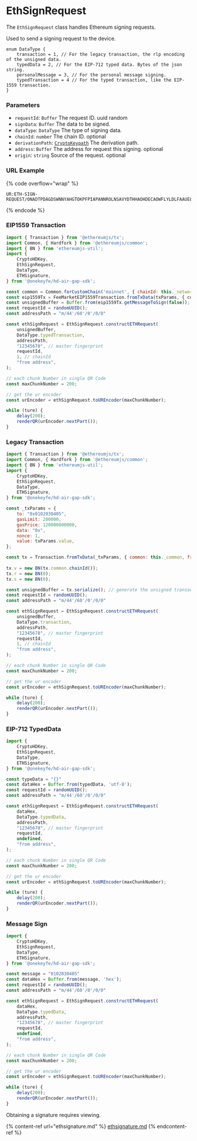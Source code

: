# EthSignRequest

The `EthSignRequest` class handles Ethereum signing requests.

Used to send a signing request to the device.



```
enum DataType {
    transaction = 1, // For the legacy transaction, the rlp encoding of the unsigned data.
    typedData = 2, // For the EIP-712 typed data. Bytes of the json string.
    personalMessage = 3, // For the personal message signing. 
    typedTransaction = 4 // For the typed transaction, like the EIP-1559 transaction.
}
```

### Parameters

* `requestId`: `Buffer` The request ID.  uuid random
* `signData`: `Buffer` The data to be signed.
* `dataType`: `DataType` The type of signing data.
* `chainId`: `number` The chain ID. optional
* `derivationPath`: [`CryptoKeypath`](../basic-api/cryptokeypath.md) The derivation path.
* `address`: `Buffer` The address for request this signing. optional
* `origin`: `string` Source of the request. optional



### URL Example

{% code overflow="wrap" %}
```
UR:ETH-SIGN-REQUEST/ONADTPDAGDSWNNYAHGTOKPFPIAPANNROLNSAVYDTHHAOHDECAOWFLYLDLFAAUELPATAEGWSOLALPBAVYGUYTHNLFGMAYMWSGBYZOIYHTRDCFBANBFPBNDSPRJPNSDLGLBYIMJELTCNLNWZJLSEAEAELARTAXAAAACSLDAHTAADDYOEADLECSDWYKCSFNYKAEYKAEWKADWKAOCYTIZSYLCNSSDKGOCA
```
{% endcode %}

### **EIP1559 Transaction**

```javascript
import { Transaction } from '@ethereumjs/tx';
import Common, { Hardfork } from '@ethereumjs/common';
import { BN } from 'ethereumjs-util';
import {
    CryptoHDKey,
    EthSignRequest,
    DataType,
    ETHSignature,
} from '@onekeyfe/hd-air-gap-sdk';

const common = Common.forCustomChain('mainnet', { chainId: this._networkId }, Hardfork.London);
const eip1559Tx = FeeMarketEIP1559Transaction.fromTxData(txParams, { common });
const unsignedBuffer = Buffer.from(eip1559Tx.getMessageToSign(false)); // generate the unsigned transaction bytes
const requestId = randomUUID();
const addressPath = "m/44'/60'/0'/0/0"

const ethSignRequest = EthSignRequest.constructETHRequest(
    unsignedBuffer,
    DataType.typedTransaction,
    addressPath,
    "12345678", // master fingerprint
    requestId,
    1, // chainId
    "from address",
);

// each chunk Number in single QR Code
const maxChunkNumber = 200;

// get the ur encoder
const urEncoder = ethSignRequest.toUREncoder(maxChunkNumber);

while (ture) {
    delay(200);
    renderQR(urEncoder.nextPart());
}

```

### **Legacy Transaction**

```javascript
import { Transaction } from '@ethereumjs/tx';
import Common, { Hardfork } from '@ethereumjs/common';
import { BN } from 'ethereumjs-util';
import {
    CryptoHDKey,
    EthSignRequest,
    DataType,
    ETHSignature,
} from '@onekeyfe/hd-air-gap-sdk';

const _txParams = {
    to: "0x0102030405", 
    gasLimit: 200000,
    gasPrice: 120000000000,
    data: "0x",
    nonce: 1,
    value: txParams.value,
};

const tx = Transaction.fromTxData(_txParams, { common: this._common, freeze: false });
        
tx.v = new BN(tx.common.chainId());
tx.r = new BN(0);
tx.s = new BN(0);

const unsignedBuffer = tx.serialize(); // generate the unsigned transaction bytes
const requestId = randomUUID();
const addressPath = "m/44'/60'/0'/0/0"

const ethSignRequest = EthSignRequest.constructETHRequest(
    unsignedBuffer,
    DataType.transaction,
    addressPath,
    "12345678", // master fingerprint
    requestId,
    1, // chainId
    "from address",
);

// each chunk Number in single QR Code
const maxChunkNumber = 200;

// get the ur encoder
const urEncoder = ethSignRequest.toUREncoder(maxChunkNumber);

while (ture) {
    delay(200);
    renderQR(urEncoder.nextPart());
}

```

### **EIP-712 TypedData**

```javascript
import {
    CryptoHDKey,
    EthSignRequest,
    DataType,
    ETHSignature,
} from '@onekeyfe/hd-air-gap-sdk';

const typeData = "{}"
const dataHex = Buffer.from(typedData, 'utf-8');
const requestId = randomUUID();
const addressPath = "m/44'/60'/0'/0/0"

const ethSignRequest = EthSignRequest.constructETHRequest(
    dataHex,
    DataType.typedData,
    addressPath,
    "12345678", // master fingerprint
    requestId,
    undefined,
    "from address",
);

// each chunk Number in single QR Code
const maxChunkNumber = 200;

// get the ur encoder
const urEncoder = ethSignRequest.toUREncoder(maxChunkNumber);

while (ture) {
    delay(200);
    renderQR(urEncoder.nextPart());
}

```

### **Message Sign**

```javascript
import {
    CryptoHDKey,
    EthSignRequest,
    DataType,
    ETHSignature,
} from '@onekeyfe/hd-air-gap-sdk';

const message = "0102030405"
const dataHex = Buffer.from(message, 'hex');
const requestId = randomUUID();
const addressPath = "m/44'/60'/0'/0/0"

const ethSignRequest = EthSignRequest.constructETHRequest(
    dataHex,
    DataType.typedData,
    addressPath,
    "12345678", // master fingerprint
    requestId,
    undefined,
    "from address",
);

// each chunk Number in single QR Code
const maxChunkNumber = 200;

// get the ur encoder
const urEncoder = ethSignRequest.toUREncoder(maxChunkNumber);

while (ture) {
    delay(200);
    renderQR(urEncoder.nextPart());
}

```



Obtaining a signature requires viewing.

{% content-ref url="ethsignature.md" %}
[ethsignature.md](ethsignature.md)
{% endcontent-ref %}
